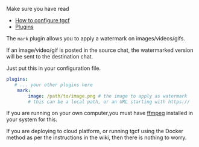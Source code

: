 Make sure you have read 
- [How to configure tgcf](https://github.com/aahnik/tgcf/wiki/How-to-configure-tgcf-%3F)
- [Plugins](https://github.com/aahnik/tgcf/wiki/Plugins)

The `mark` plugin allows you to apply a watermark on images/videos/gifs.

If an image/video/gif is posted in the source chat, the watermarked version will be sent to the destination chat.

Just put this in your configuration file.

```yaml
plugins:
   # ... your other plugins here
    mark:
        image: /path/to/image.png # the image to apply as watermark
        # this can be a local path, or an URL starting with https://
```

If you are running on your own computer,you must have [ffmpeg](https://ffmpeg.org/) installed in your system for this. 

If you are deploying to cloud platform, or running tgcf using the Docker method as per the instructions in the wiki, then there is nothing to worry. 